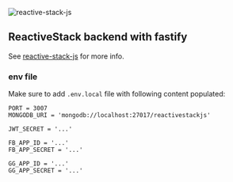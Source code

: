 ![reactive-stack-js](https://avatars0.githubusercontent.com/u/72337471?s=75)
## ReactiveStack backend with fastify

See [reactive-stack-js](https://github.com/reactive-stack-js) for more info.

### env file

Make sure to add ```.env.local``` file with following content populated:
```properties
PORT = 3007
MONGODB_URI = 'mongodb://localhost:27017/reactivestackjs'

JWT_SECRET = '...'

FB_APP_ID = '...'
FB_APP_SECRET = '...'

GG_APP_ID = '...'
GG_APP_SECRET = '...'
```
